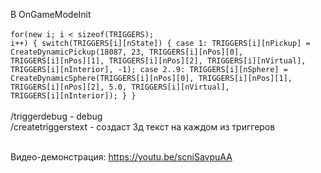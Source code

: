В OnGameModeInit<br><br>
<code>for(new i; i < sizeof(TRIGGERS); i++)
{
	switch(TRIGGERS[i][nState])
	{
		case 1: TRIGGERS[i][nPickup] = CreateDynamicPickup(18087, 23, TRIGGERS[i][nPos][0], TRIGGERS[i][nPos][1], TRIGGERS[i][nPos][2], TRIGGERS[i][nVirtual], TRIGGERS[i][nInterior], -1);
		case 2..9: TRIGGERS[i][nSphere] = CreateDynamicSphere(TRIGGERS[i][nPos][0], TRIGGERS[i][nPos][1], TRIGGERS[i][nPos][2], 5.0, TRIGGERS[i][nVirtual], TRIGGERS[i][nInterior]); 
	}
}</code>
<br><br>
/triggerdebug - debug<br>
/createtriggerstext - создаст 3д текст на каждом из триггеров <br><br>

Видео-демонстрация:  https://youtu.be/scniSavpuAA
